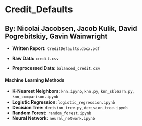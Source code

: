 # Credit_Defaults

## By: Nicolai Jacobsen, Jacob Kulik, David Pogrebitskiy, Gavin Wainwright

- **Written Report:** `CreditDefaults.docx.pdf`

- **Raw Data:** `credit.csv`

- **Preprocessed Data:** `balanced_credit.csv`


#### Machine Learning Methods
- **K-Nearest Neighbors:** `knn.ipynb`, `knn.py`, `knn_sklearn.py`, `knn_comparison.ipynb`
- **Logistic Regression:** `logistic_regression.ipynb`
- **Decision Tree:** `decision_tree.py`, `decision_tree.ipynb`
- **Random Forest:** `random_forest.ipynb`
- **Neural Network:** `neural_network.ipynb`
